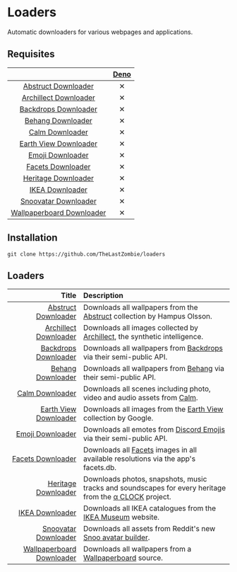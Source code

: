 # Loaders

Automatic downloaders for various webpages and applications.

## Requisites

|                                                                                                                          | [Deno](https://deno.land/) |
| :----------------------------------------------------------------------------------------------------------------------: | :------------------------: |
| [Abstruct Downloader](https://github.com/TheLastZombie/loaders/blob/master/loaders/Abstruct%20Downloader.js)             | ✕                          |
| [Archillect Downloader](https://github.com/TheLastZombie/loaders/blob/master/loaders/Archillect%20Downloader.js)         | ✕                          |
| [Backdrops Downloader](https://github.com/TheLastZombie/loaders/blob/master/loaders/Backdrops%20Downloader.js)           | ✕                          |
| [Behang Downloader](https://github.com/TheLastZombie/loaders/blob/master/loaders/Behang%20Downloader.js)                 | ✕                          |
| [Calm Downloader](https://github.com/TheLastZombie/loaders/blob/master/loaders/Calm%20Downloader.js)                     | ✕                          |
| [Earth View Downloader](https://github.com/TheLastZombie/loaders/blob/master/loaders/Earth%20View%20Downloader.js)       | ✕                          |
| [Emoji Downloader](https://github.com/TheLastZombie/loaders/blob/master/loaders/Emoji%20Downloader.js)                   | ✕                          |
| [Facets Downloader](https://github.com/TheLastZombie/loaders/blob/master/loaders/Facets%20Downloader.js)                 | ✕                          |
| [Heritage Downloader](https://github.com/TheLastZombie/loaders/blob/master/loaders/Heritage%20Downloader.js)             | ✕                          |
| [IKEA Downloader](https://github.com/TheLastZombie/loaders/blob/master/loaders/IKEA%20Downloader.js)                     | ✕                          |
| [Snoovatar Downloader](https://github.com/TheLastZombie/loaders/blob/master/loaders/Snoovatar%20Downloader.js)           | ✕                          |
| [Wallpaperboard Downloader](https://github.com/TheLastZombie/loaders/blob/master/loaders/Wallpaperboard%20Downloader.js) | ✕                          |

## Installation

```
git clone https://github.com/TheLastZombie/loaders
```

## Loaders

| Title                                                                                                                    | Description                                                                                                                                             |
| -----------------------------------------------------------------------------------------------------------------------: | :------------------------------------------------------------------------------------------------------------------------------------------------------ |
| [Abstruct Downloader](https://github.com/TheLastZombie/loaders/blob/master/loaders/Abstruct%20Downloader.js)             | Downloads all wallpapers from the <a href="http://abstruct.co">Abstruct</a> collection by Hampus Olsson.                                                |
| [Archillect Downloader](https://github.com/TheLastZombie/loaders/blob/master/loaders/Archillect%20Downloader.js)         | Downloads all images collected by <a href="http://archillect.com/">Archillect</a>, the synthetic intelligence.                                          |
| [Backdrops Downloader](https://github.com/TheLastZombie/loaders/blob/master/loaders/Backdrops%20Downloader.js)           | Downloads all wallpapers from <a href="https://backdrops.io/">Backdrops</a> via their semi-public API.                                                  |
| [Behang Downloader](https://github.com/TheLastZombie/loaders/blob/master/loaders/Behang%20Downloader.js)                 | Downloads all wallpapers from <a href="https://knokfirst.com/behang/">Behang</a> via their semi-public API.                                             |
| [Calm Downloader](https://github.com/TheLastZombie/loaders/blob/master/loaders/Calm%20Downloader.js)                     | Downloads all scenes including photo, video and audio assets from <a href="https://www.calm.com/meditate">Calm</a>.                                     |
| [Earth View Downloader](https://github.com/TheLastZombie/loaders/blob/master/loaders/Earth%20View%20Downloader.js)       | Downloads all images from the <a href="https://earthview.withgoogle.com/">Earth View</a> collection by Google.                                          |
| [Emoji Downloader](https://github.com/TheLastZombie/loaders/blob/master/loaders/Emoji%20Downloader.js)                   | Downloads all emotes from <a href="https://emoji.gg/">Discord Emojis</a> via their semi-public API.                                                     |
| [Facets Downloader](https://github.com/TheLastZombie/loaders/blob/master/loaders/Facets%20Downloader.js)                 | Downloads all <a href="http://www.facets.la/">Facets</a> images in all available resolutions via the app's facets.db.                                   |
| [Heritage Downloader](https://github.com/TheLastZombie/loaders/blob/master/loaders/Heritage%20Downloader.js)             | Downloads photos, snapshots, music tracks and soundscapes for every heritage from the <a href="https://www.sony.net/united/clock/">α CLOCK</a> project. |
| [IKEA Downloader](https://github.com/TheLastZombie/loaders/blob/master/loaders/IKEA%20Downloader.js)                     | Downloads all IKEA catalogues from the <a href="https://ikeamuseum.com/">IKEA Museum</a> website.                                                       |
| [Snoovatar Downloader](https://github.com/TheLastZombie/loaders/blob/master/loaders/Snoovatar%20Downloader.js)           | Downloads all assets from Reddit's new <a href="https://snoovatar.reddit.com/static/client/">Snoo avatar builder</a>.                                   |
| [Wallpaperboard Downloader](https://github.com/TheLastZombie/loaders/blob/master/loaders/Wallpaperboard%20Downloader.js) | Downloads all wallpapers from a <a href="https://github.com/danimahardhika/wallpaperboard">Wallpaperboard</a> source.                                   |
